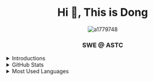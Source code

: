 
<h1 align="center">Hi 👋, This is Dong</h1>
<p align="center"> <img src="https://komarev.com/ghpvc/?username=a1779748&label=Profile%20views&color=0e75b6&style=flat" alt="a1779748" /> 
<h3 align="center">SWE @ ASTC</h3>

  
<details>
  <summary>Introductions</summary>
  
  

  - 🔭 Struggliing on **HOW TO BALANCE STUDY AND LIFE**
  <!-- - 🔭 I’m currently working on [Algorithm_DataStructure](https://github.com/a1779748/Algorithm_DataStructure) -->

  - 🌱 I’m currently practicing **Algorithm and DataStructure** on LeetCode

  - 👨‍💻 All of my projects are available at [https://github.com/a1779748](https://github.com/a1779748)

  - 📝 I'm planning to write articles on my [new personal website](https://dongwang.netlify.app/)

  <!-- - 💬 Ask me about **basic stuff of c++ with ncurses** -->

  - 📫 How to reach me **dongwang1998@gmail.com**

  - 😄 Pronouns: W / Dong / Duncan
</details>
  
<details>
  <summary>GitHub Stats</summary>
  
  <p align="center">
    <img height="50%" width="50%" align="center"  src="https://github-readme-stats.vercel.app/api?username=a1779748&theme=vue-dark&show_icons=true&locale=en" alt="a1779748" />
  </p>
</details>
  
<details>
  <summary>Most Used Languages</summary>
  
  <p align="center">
<!--     <img height="50%" width="50%" align="center" src="https://github-readme-stats.vercel.app/api/top-langs?username=a1779748&layout=compact&show_icons=true&locale=en&hide=''&langs_count=100" alt="a1779748" /> -->
    <img height="15%" width="35%" align="center" src="https://api.githubtrends.io/user/svg/a1779748/langs?time_range=one_year&include_private=true&loc_metric=added" alt="a1779748" />
    
<!--     [![GitHub Trends SVG](https://api.githubtrends.io/user/svg/a1779748/langs?time_range=one_year&include_private=true&loc_metric=added)](https://githubtrends.io)
  </p> -->
</details>

<!-- 
<details>
  <summary>Contribution visualization</summary>
  
  <p align="center">
    <img src="https://activity-graph.herokuapp.com/graph?username=a1779748&theme=dracula&bg_color=20232a&hide_border=true" width="100%"/>
  </p>
</details> -->



